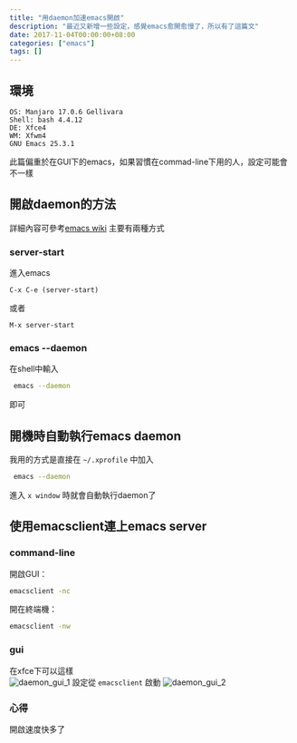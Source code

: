 ```yaml
---
title: "用daemon加速emacs開啟"
description: "最近又新增一些設定，感覺emacs愈開愈慢了，所以有了這篇文"
date: 2017-11-04T00:00:00+08:00
categories: ["emacs"]
tags: []
---
```

## 環境

```
OS: Manjaro 17.0.6 Gellivara
Shell: bash 4.4.12
DE: Xfce4
WM: Xfwm4
GNU Emacs 25.3.1
```

此篇偏重於在GUI下的emacs，如果習慣在commad-line下用的人，設定可能會不一樣
<!--more-->
## 開啟daemon的方法
詳細內容可參考[emacs wiki](http://wikemacs.org/wiki/Emacs_server)
主要有兩種方式
### server-start
進入emacs
``` elisp
C-x C-e (server-start)
```
或者
``` elisp
M-x server-start
```
### emacs --daemon
在shell中輸入
``` sh
 emacs --daemon
```
即可

## 開機時自動執行emacs daemon
我用的方式是直接在 `~/.xprofile` 中加入
``` sh
 emacs --daemon
```
進入 `x window` 時就會自動執行daemon了

## 使用emacsclient連上emacs server
### command-line
開啟GUI：
``` sh
emacsclient -nc
```
開在終端機：
``` sh
emacsclient -nw
```
### gui
在xfce下可以這樣  
![daemon_gui_1](/images/daemon_gui_1.png)
設定從 `emacsclient` 啟動
![daemon_gui_2](/images/daemon_gui_2.png)

### 心得
開啟速度快多了
